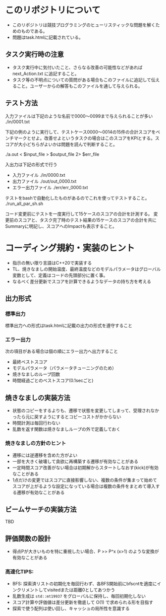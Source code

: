 # このリポジトリについて
- このリポジトリは競技プログラミングのヒューリスティックな問題を解くためのものである。
- 問題はtask.htmlに記載されている。

## タスク実行時の注意
- タスク実行中に気付いたこと、さらなる改善の可能性などがあれば next_Action.txt に追記すること。
- タスク等の不明点についての質問がある場合もこのファイルに追記して伝えること。ユーザーからの解答もこのファイルを通して与えられる。

## テスト方法
入力ファイルは下記のような名前で0000～0099まで与えられることが多い
./in/0001.txt

下記の例のように実行して、テストケース0000～0014の15件の合計スコアをベンチマークとせよ。改善せよというタスクの場合はこのスコアをKPIとする。スコアが大小どちらがよいかは問題を読んで判断すること。

./a.out < $input_file  > $output_file 2> $err_file

入出力は下記の形式で行う
- 入力ファイル ./in/0000.txt
- 出力ファイル ./out/out_0000.txt
- エラー出力ファイル ./err/err_0000.txt

テストをbashで自動化したものがあるのでこれを使ってテストすること。
./run_all_par_sh.sh

コード変更前にテストを一度実行して15ケースのスコアの合計を計測する。
変更前のスコアと、タスク完了時のテスト結果の15ケースのスコアの合計を共にSummaryに明記し、スコアへのImpactも表示すること。

# コーディング規約・実装のヒント
- 指示の無い限り言語はC++20で実装する
- TL、焼きなましの開始温度、最終温度などのモデルパラメータはグローバル変数として、定義はコードの先頭部分に置く事。
- なるべく差分更新でスコアを計算できるようなデータの持ち方を考える

## 出力形式
### 標準出力
標準出力への形式はtask.htmlに記載の出力の形式を遵守すること

### エラー出力
次の項目がある場合は個の順にエラー出力へ出力すること
- 最終ベストスコア
- モデルパラメータ（パラメータチューニングのため）
- 焼きなましのループ回数
- 時間経過ごとのベストスコア(0.1secごと)

## 焼きなましの実装方法
- 状態のコピーをするよりも、遷移で状態を変更してしまって、受理されなかったら元に戻すようにするとコピーコストがかからない
- 時間計測は毎回行わない
- 乱数を返す関数は焼きなましループの外で定義しておく

### 焼きなましの方針のヒント
- 遷移には逆遷移を含めた方がよい
- 一部を大きく破壊して貪欲に再構築する遷移が有効なことがある
- 一定時間スコア改善がない場合は初期解からスタートしなおす(kick)が有効なことがある
- 1点だけの変更ではスコアに直接影響しない、複数の条件が集まって始めてスコアが上がるような設定になっている場合は複数の条件をまとめて導入する遷移が有効なことがある

## ビームサーチの実装方法
TBD

## 評価関数の設計
- 得点Pが大きいものを特に重視したい場合、P >> P^x (x>1) のような変換が有効なことがある

### 高速化TIPS:
- BFS: 探索済リストの初期化を毎回行わず、各BFS開始前にbfscntを適度にインクリメントしてvisitedまたは距離0としてあつかう
- 乱数生成は `std::mt19937` をグローバルに保持し、毎回初期化しない
- スコア計算や評価値は差分更新を徹底して O(1) で求められる形を目指す
- 探索で使う配列は使い回し、キャッシュの局所性を意識する
